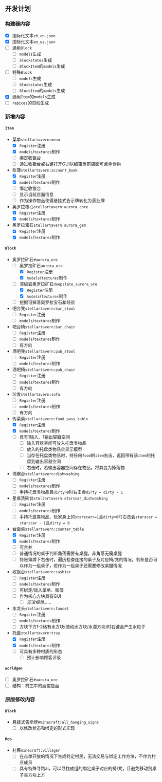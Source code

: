 ## 开发计划

### 构建器内容

- [x] 国际化文本`zh_cn.json`
- [x] 国际化文本`en_us.json`
- [ ] 通用`Block`
  - [ ] `models`生成
  - [ ] `blockstates`生成
  - [ ] `BlockItem`的`models`生成
- [ ] 特殊`Block`
  - [ ] `models`生成
  - [ ] `blockstates`生成
  - [ ] `BlockItem`的`models`生成
- [x] 通用`Item`的`models`生成
- [ ] `repices`的自动生成

### 新增内容

#### `Item`

- 菜单`stellartavern:menu`
  - [x] `Register`注册
  - [x] `models`/`textures`制作
  - [ ] 绑定收银台
  - [ ] 通过收银台或右键打开GUI以编辑当前店面可点单食物
- 账簿`stellartavern:account_book`
  - [x] `Register`注册
  - [x] `models`/`textures`制作
  - [ ] 绑定收银台
  - [ ] 显示当前店面信息
  - [ ] 作为操作物品使得悬挂式告示牌转化为营业牌
- 奥罗拉核心`stellartavern:aurora_core`
  - [x] `Register`注册
  - [x] `models`/`textures`制作
- 奥罗拉宝石`stellartavern:aurora_gem`
  - [x] `Register`注册
  - [x] `models`/`textures`制作

#### `Block`

- 奥罗拉矿石`#aurora_ore`
  - [ ] 奥罗拉矿石`aurora_ore`
    - [x] `Register`注册
    - [x] `models`/`textures`制作
  - [ ] 深板岩奥罗拉矿石`deepslate_aurora_ore`
    - [x] `Register`注册
    - [x] `models`/`textures`制作
  - [ ] 挖掘可掉落奥罗拉宝石和经验
- 吧台凳`stellartavern:bar_stool`
  - [ ] `Register`注册
  - [ ] `models`/`textures`制作
- 吧台椅`stellartavern:bar_chair`
  - [ ] `Register`注册
  - [ ] `models`/`textures`制作
  - [ ] 有方向
- 酒吧凳`stellartavern:pub_stool`
  - [ ] `Register`注册
  - [ ] `models`/`textures`制作
- 酒吧椅`stellartavern:pub_chair`
  - [ ] `Register`注册
  - [ ] `models`/`textures`制作
  - [ ] 有方向
- 沙发`stellartavern:sofa`
  - [ ] `Register`注册
  - [ ] `models`/`textures`制作
  - [ ] 有方向
- 传菜桌`stellartavern:food_pass_table`
  - [x] `Register`注册
  - [x] `models`/`textures`制作
  - [ ] 具有1输入、1输出容器空间
    - [ ] 输入容器空间可放入托盘类物品
    - [ ] 放入的托盘类物品会显示模型
    - [ ] 当存在托盘类物品时，持任何`food`的`item`右击，返回带有该`item`的托盘到输出容器空间
    - [ ] 右击时，若输出容器空间存在物品，将其变为掉落物
- 洗碗台`stellartavern:dishwashing`
  - [ ] `Register`注册
  - [ ] `models`/`textures`制作
  - [ ] 手持托盘类物品且`dirty>0`时右击会`dirty = dirty - 1`
- 星痕洗碗台`stellartavern:starscar_dishwashing`
  - [ ] `Register`注册
  - [ ] `models`/`textures`制作
  - [ ] 手持托盘类物品、玩家身上的`starscar>=1`且`dirty>0`时右击会`starscar = starscar - 1`且`dirty = 0`
- 台面桌`stellartavern:counter_table`
  - [x] `Register`注册
  - [x] `models`/`textures`制作
  - [ ] 可合并
  - [ ] 普通情况的桌子判断角落需要有桌腿，非角落无需桌腿
  - [ ] 持账簿蹲下右击时，遍历检查连接的桌子及对应椅/凳的情况，判断是否可以作为一组桌子，若作为一组桌子还需要修改桌腿情况
- 收银台`stellartavern:cashier`
  - [ ] `Register`注册
  - [ ] `models`/`textures`制作
  - [ ] 可绑定/放入菜单、账簿
  - [ ] 作为核心方块具有GUI
    - [ ] *还没细想......*
- 水龙头`stellartavern:faucet`
  - [ ] `Register`注册
  - [ ] `models`/`textures`制作
  - [ ] 方块下方1-2格有水方块(流动水方块/水源方块)时右键会产生水粒子
- 托盘`stellartavern:tray`
  - [x] `Register`注册
  - [x] `models`/`textures`制作
  - [ ] 可具有多种材质的形态
    - [ ] 预计影响顾客评级

#### `worldgen`

- [ ] 奥罗拉矿石`#aurora_ore`
- [ ] 结构：村庄中的酒馆店面

### 原版修改内容

#### `Block`

- 悬挂式告示牌`#minecraft:all_hanging_signs`
  - [ ] 以修改状态和绑定的形式实现

#### `Mob`

- 村民`minecraft:villager`
  - [ ] 在点单开放的情况下生成特定村民，无法交易与绑定工作方块，不作为村庄成员
  - [ ] 具有特殊寻路ai，可以寻找成组的绑定桌子对应的椅/凳，且避免移动到桌子类方块上方